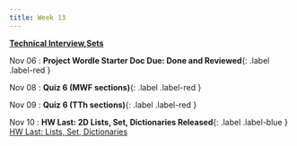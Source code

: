 ```yaml
---
title: Week 13
---
```


**[Technical Interview](https://docs.google.com/presentation/d/191FHugzFZjlZk9PFEyzDPFDrrbjpYjm2OVgWesFT02M/edit#slide=id.g296057eba1b_0_369),[Sets](https://docs.google.com/presentation/d/1XSbdcCOBeVOX6aPb98aBlwQ0YUeH9Nic23qQYIeIWU0/edit?usp=sharing)**

Nov 06
:  **Project Wordle Starter Doc Due: Done and Reviewed**{: .label .label-red }

Nov 08
: **Quiz 6 (MWF sections)**{: .label .label-red }

Nov 09
: **Quiz 6 (TTh sections)**{: .label .label-red }

Nov 10
:  **HW Last: 2D Lists, Set, Dictionaries Released**{: .label .label-blue } [HW Last: Lists, Set, Dictionaries](https://edstem.org/us/courses/41263/lessons/72121/slides/384203)
